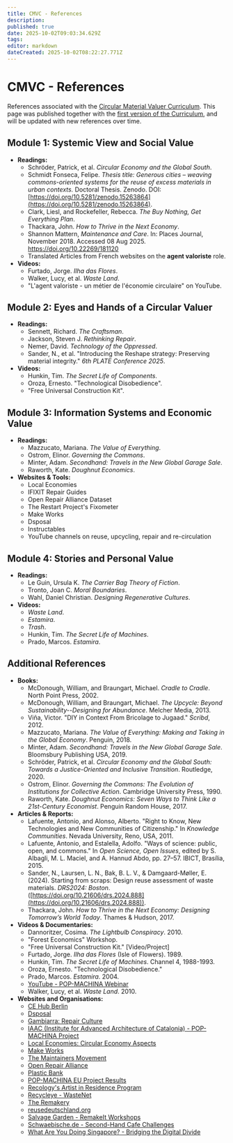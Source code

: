 ```yaml
---
title: CMVC - References
description: 
published: true
date: 2025-10-02T09:03:34.629Z
tags: 
editor: markdown
dateCreated: 2025-10-02T08:22:27.771Z
---
```


# CMVC - References

References associated with the [Circular Material Valuer Curriculum](/projects/circular-valuer-curriculum). This page was published together with the [first version of the Curriculum](/projects/circular-valuer-curriculum/CMVC-01), and will be updated with new references over time.

## Module 1: Systemic View and Social Value

* **Readings:**  
  * Schröder, Patrick, et al. *Circular Economy and the Global South*.  
  * Schmidt Fonseca, Felipe. *Thesis title: Generous cities – weaving commons-oriented systems for the reuse of excess materials in urban contexts.* Doctoral Thesis. Zenodo. DOI: [https://doi.org/10.5281/zenodo.15263864](https://doi.org/10.5281/zenodo.15263864).  
  * Clark, Liesl, and Rockefeller, Rebecca. *The Buy Nothing, Get Everything Plan*.  
  * Thackara, John. *How to Thrive in the Next Economy*.  
  * Shannon Mattern, *Maintenance and Care*. In: Places Journal, November 2018\. Accessed 08 Aug 2025\. https://doi.org/10.22269/181120  
  * Translated Articles from French websites on the **agent valoriste** role.  
* **Videos:**  
  * Furtado, Jorge. *Ilha das Flores*.  
  * Walker, Lucy, et al. *Waste Land*.  
  * "L'agent valoriste \- un métier de l'économie circulaire" on YouTube.

## Module 2: Eyes and Hands of a Circular Valuer

* **Readings:**  
  * Sennett, Richard. *The Craftsman*.  
  * Jackson, Steven J. *Rethinking Repair*.  
  * Nemer, David. *Technology of the Oppressed*.  
  * Sander, N., et al. "Introducing the Reshape strategy: Preserving material integrity." *6th PLATE Conference 2025*.  
* **Videos:**  
  * Hunkin, Tim. *The Secret Life of Components*.  
  * Oroza, Ernesto. "Technological Disobedience".  
  * "Free Universal Construction Kit".

## Module 3: Information Systems and Economic Value

* **Readings:**  
  * Mazzucato, Mariana. *The Value of Everything*.  
  * Ostrom, Elinor. *Governing the Commons*.  
  * Minter, Adam. *Secondhand: Travels in the New Global Garage Sale*.  
  * Raworth, Kate. *Doughnut Economics*.  
* **Websites & Tools:**  
  * Local Economies  
  * IFIXIT Repair Guides  
  * Open Repair Alliance Dataset  
  * The Restart Project's Fixometer  
  * Make Works  
  * Dsposal  
  * Instructables  
  * YouTube channels on reuse, upcycling, repair and re-circulation
  
## Module 4: Stories and Personal Value

* **Readings:**  
  * Le Guin, Ursula K. *The Carrier Bag Theory of Fiction*.  
  * Tronto, Joan C. *Moral Boundaries*.  
  * Wahl, Daniel Christian. *Designing Regenerative Cultures*.  
* **Videos:**  
  * *Waste Land*.   
  * *Estamira*.   
  * *Trash*.  
  * Hunkin, Tim. *The Secret Life of Machines*.  
  * Prado, Marcos. *Estamira*.

## Additional References

* **Books:**  
  * McDonough, William, and Braungart, Michael. *Cradle to Cradle*. North Point Press, 2002\.  
  * McDonough, William, and Braungart, Michael. *The Upcycle: Beyond Sustainability--Designing for Abundance*. Melcher Media, 2013\.  
  * Viña, Victor. "DIY in Context From Bricolage to Jugaad." *Scribd*, 2012\.  
  * Mazzucato, Mariana. *The Value of Everything: Making and Taking in the Global Economy*. Penguin, 2018\.  
  * Minter, Adam. *Secondhand: Travels in the New Global Garage Sale*. Bloomsbury Publishing USA, 2019\.  
  * Schröder, Patrick, et al. *Circular Economy and the Global South: Towards a Justice-Oriented and Inclusive Transition*. Routledge, 2020\.  
  * Ostrom, Elinor. *Governing the Commons: The Evolution of Institutions for Collective Action*. Cambridge University Press, 1990\.  
  * Raworth, Kate. *Doughnut Economics: Seven Ways to Think Like a 21st-Century Economist*. Penguin Random House, 2017\.  
* **Articles & Reports:**  
  * Lafuente, Antonio, and Alonso, Alberto. "Right to Know, New Technologies and New Communities of Citizenship." In *Knowledge Communities*. Nevada University, Reno, USA, 2011\.  
  * Lafuente, Antonio, and Estalella, Adolfo. "Ways of science: public, open, and commons." In *Open Science, Open Issues*, edited by S. Albagli, M. L. Maciel, and A. Hannud Abdo, pp. 27–57. IBICT, Brasília, 2015\.  
  * Sander, N., Laursen, L. N., Bak, B. L. V., & Damgaard-Møller, E. (2024). Starting from scraps: Design reuse assessment of waste materials. *DRS2024: Boston*. ([https://doi.org/10.21606/drs.2024.888](https://doi.org/10.21606/drs.2024.888)).  
  * Thackara, John. *How to Thrive in the Next Economy: Designing Tomorrow’s World Today*. Thames & Hudson, 2017\.  
* **Videos & Documentaries:**  
  * Dannoritzer, Cosima. *The Lightbulb Conspiracy*. 2010\.  
  * "Forest Economics" Workshop.  
  * "Free Universal Construction Kit." \[Video/Project\]   
  * Furtado, Jorge. *Ilha das Flores* (Isle of Flowers). 1989\.  
  * Hunkin, Tim. *The Secret Life of Machines*. Channel 4, 1988-1993.   
  * Oroza, Ernesto. "Technological Disobedience."  
  * Prado, Marcos. *Estamira*. 2004\.  
  * [YouTube \- POP-MACHINA Webinar](https://www.youtube.com/watch?v=iG7FkgNX6Fc)  
  * Walker, Lucy, et al. *Waste Land*. 2010\.  
* **Websites and Organisations:**  
  * [CE Hub Berlin](https://ce-hub.berlin/)  
  * [Dsposal](https://dsposal.uk/articles/knowaste-govtech-catalyst/)  
  * [Gambiarra: Repair Culture](https://is.efeefe.me/stuff/gambiarra-repair-culture)  
  * [IAAC (Institute for Advanced Architecture of Catalonia) \- POP-MACHINA Project](https://iaac.net/projects/pop-machina/)  
  * [Local Economies: Circular Economy Aspects](https://localeconomies.org/manufacturingbusinessmodel-category/circular-economy/)  
  * [Make Works](https://make.works/)   
  * [The Maintainers Movement](https://themaintainers.org/)  
  * [Open Repair Alliance](https://openrepair.org/)  
  * [Plastic Bank](https://plasticbank.com/)  
  * [POP-MACHINA EU Project Results](https://cordis.europa.eu/project/id/821479/results)  
  * [Recology's Artist in Residence Program](https://www.recology.com/recology-san-francisco/artist-in-residence-program/)  
  * [Recycleye \- WasteNet](https://recycleye.com/wastenet/)  
  * [The Remakery](https://www.remakery.org/)  
  * [reusedeutschland.org](https://reusedeutschland.org/)  
  * [Salvage Garden \- RemakeIt Workshops](https://salvage.garden/remakeit-workshops-2/)  
  * [Schwaebische.de \- Second-Hand Cafe Challenges](https://www.schwaebische.de/regional/zollernalb/albstadt/fuer-das-second-hand-cafe-sind-mittlerweile-die-meisten-spenden-ein-grosses-problem-3753438)  
  * [What Are You Doing Singapore? \- Bridging the Digital Divide](https://whatareyoudoing.sg/bridging-the-digital-divide-one-tech-device-at-a-time/)